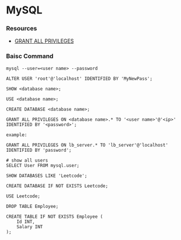 # MySQL

### Resources

* [GRANT ALL PRIVILEGES](https://stackoverflow.com/questions/5016505/mysql-grant-all-privileges-on-database)


### Baisc Command

```
mysql --user=<user name> --password

ALTER USER 'root'@'localhost' IDENTIFIED BY 'MyNewPass';

SHOW <database name>;

USE <database name>;

CREATE DATABASE <database name>;

GRANT ALL PRIVILEGES ON <database name>.* TO '<user name>'@'<ip>' IDENTIFIED BY '<password>';

example:

GRANT ALL PRIVILEGES ON lb_server.* TO 'lb_server'@'localhost' IDENTIFIED BY 'password';

# show all users
SELECT User FROM mysql.user;

SHOW DATABASES LIKE 'Leetcode';

CREATE DATABASE IF NOT EXISTS Leetcode;

USE Leetcode;

DROP TABLE Employee;

CREATE TABLE IF NOT EXISTS Employee (
    Id INT,
    Salary INT
);
```
